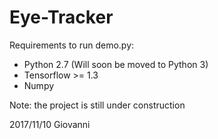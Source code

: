 # Eye-Tracker


Requirements to run demo.py:
- Python 2.7 (Will soon be moved to Python 3)
- Tensorflow >= 1.3
- Numpy



Note: the project is still under construction

2017/11/10
Giovanni
